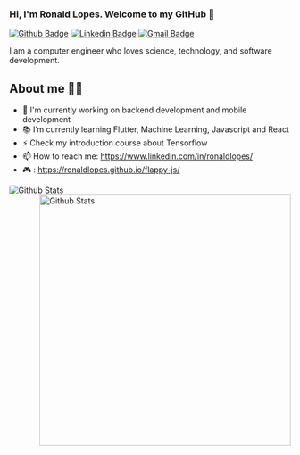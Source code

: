 ### Hi, I'm Ronald Lopes. Welcome to my GitHub 👋
[![Github Badge](https://img.shields.io/badge/-Github-000?style=for-the-badge&logo=Github&logoColor=white&link=https://github.com/RonaldLopes)](https://github.com/RonaldLopes)
[![Linkedin Badge](https://img.shields.io/badge/-LinkedIn-blue?style=for-the-badge&logo=Linkedin&logoColor=white&link=https://www.linkedin.com/in/ronaldlopes/)](https://www.linkedin.com/in/ronaldlopes/)
[![Gmail Badge](https://img.shields.io/badge/-Gmail-c14438?style=for-the-badge&logo=Gmail&logoColor=white&link=mailto:ronaldlopes.developer@gmail.com)](mailto:ronaldlopes.developer@gmail.com)

I am a computer engineer who loves science, technology, and software development.

## About me :man_technologist:

- :rocket: I'm currently working on backend development and mobile development
- :books: I’m currently learning Flutter, Machine Learning, Javascript and React
- ⚡ Check my introduction course about Tensorflow
- 📫 How to reach me: https://www.linkedin.com/in/ronaldlopes/
- :video_game: :    https://ronaldlopes.github.io/flappy-js/


<img align="left" alt="Github Stats" src="https://github-readme-stats.vercel.app/api/top-langs/?username=RonaldLopes&layout=compact&theme=default" />
<img align="right" width="450px" alt="Github Stats" src="https://github-readme-stats.vercel.app/api?username=RonaldLopes&theme=default&show_icons=true" />






<!--
**RonaldLopes/ronaldlopes** is a ✨ _special_ ✨ repository because its `README.md` (this file) appears on your GitHub profile.

Here are some ideas to get you started:

- 🔭 I’m currently working on ...
- 🌱 I’m currently learning ...
- 👯 I’m looking to collaborate on ...
- 🤔 I’m looking for help with ...
- 💬 Ask me about ...
- 📫 How to reach me: ...
- 😄 Pronouns: ...
- ⚡ Fun fact: ...

[![Whatsapp Badge](https://img.shields.io/badge/-Whatsapp-4CA143?style=for-the-badge&labelColor=4CA143&logo=whatsapp&logoColor=white&link=https://api.whatsapp.com/send?phone=&text=Hello!)](https://api.whatsapp.com/send?phone=&text=Hello!)
-->
